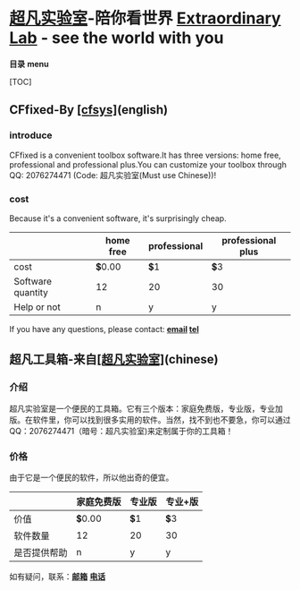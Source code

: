 # [超凡实验室](https://cfsys.lofter.com)-陪你看世界 [Extraordinary Lab](https://cfsys.home.blog) - see the world with you

**目录** **menu**

[TOC]

## CFfixed-By [[cfsys]](https://cfsys.home.blog)(english)

### introduce

CFfixed is a convenient toolbox software.It has three versions: home free, professional and professional plus.You can customize your toolbox through QQ: 2076274471 (Code: 超凡实验室(Must use Chinese))!

### cost

Because it's a convenient software, it's surprisingly cheap.

|                   | home free               | professional         | professional plus    |
| ----------------- | ----------------------- | -------------------- | -------------------- |
| cost              | :heavy_dollar_sign:0.00 | :heavy_dollar_sign:1 | :heavy_dollar_sign:3 |
| Software quantity | 12                      | 20                   | 30                   |
| Help or not       | n                       | y                    | y                    |

If you have any questions, please contact: **[email](mailto:2076274471jyc@gmail.com) [tel](tel:131-8255-5888)**

## 超凡工具箱-来自[[超凡实验室]](https://cfsys.lofter.com)(chinese)

### 介绍

超凡实验室是一个便民的工具箱。它有三个版本：家庭免费版，专业版，专业加版。在软件里，你可以找到很多实用的软件。当然，找不到也不要急，你可以通过QQ：2076274471（暗号：超凡实验室)来定制属于你的工具箱！

### 价格

由于它是一个便民的软件，所以他出奇的便宜。

|              | 家庭免费版 | 专业版 | 专业+版 |
| ------------ | ---------- | ------ | ------- |
| 价值         | 💲0.00      | 💲1     | 💲3      |
| 软件数量     | 12         | 20     | 30      |
| 是否提供帮助 | n          | y      | y       |

如有疑问，联系：**[邮箱](mailto:2076274471jyc@gmail.com)** **[电话](tel:131-8255-5888)**